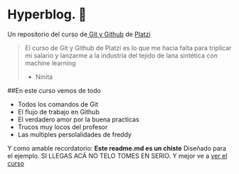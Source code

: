 # Hyperblog. 💚
Un repositorio del curso de[ Git y Github](https://www.google.com/url?sa=t&rct=j&q=&esrc=s&source=web&cd=&cad=rja&uact=8&ved=2ahUKEwj7kaPy4ejxAhXlRd8KHTNzCrwQtwIwAHoECAIQAw&url=https%3A%2F%2Fplatzi.com%2Fcursos%2Fgit-github%2F&usg=AOvVaw0SI0ku1ON3wKDWkbd_qgrv " Git y Github") de [Platzi](https://platzi.com/home "Platzi")
>El curso de Git y Github de Platzi es lo que me hacia falta para triplicar mi salario y lanzarme a la industria del tejido de lana sintética con machine learning 
> - Ninita

##En este curso vemos de todo
- Todos los comandos de Git
- El flujo de trabajo en Github
- El verdadero amor por la buena practicas
- Trucos muy locos del profesor 
- Las multiples persolalidades de freddy

Y como amable recordatorio: **Este readme.md es un chiste** Diseñado para el ejemplo. SI LLEGAS ACÁ NO TELO TOMES EN SERIO. Y mejor ve a [ver el curso](http://www.google.com/url?sa=t&rct=j&q=&esrc=s&source=web&cd=&cad=rja&uact=8&ved=2ahUKEwj7kaPy4ejxAhXlRd8KHTNzCrwQtwIwAHoECAIQAw&url=https%3A%2F%2Fplatzi.com%2Fcursos%2Fgit-github%2F&usg=AOvVaw0SI0ku1ON3wKDWkbd_qgrv "**ver el curso**")
